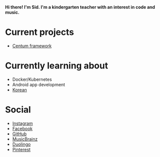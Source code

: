 **Hi there! I'm Sid. I'm a kindergarten teacher with an interest in code and music.**



# Current projects

* [Centum framework](https://github.com/SidRoberts/centum)



# Currently learning about

* Docker/Kubernetes
* Android app development
* [Korean](https://www.duolingo.com/profile/sidroberts)



# Social

- [Instagram](https://instagram.com/sidbusan)
- [Facebook](https://facebook.com/sidroberts)
- [GitHub](https://github.com/sidroberts)
- [MusicBrainz](https://musicbrainz.org/user/sidroberts)
- [Duolingo](https://www.duolingo.com/profile/sidroberts)
- [Pinterest](https://pinterest.com/yeosufashionista)
